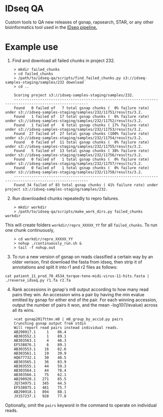 # IDseq QA
Custom tools to QA new releases of gsnap, rapsearch, STAR, or any other bioinformatics tool used in the [IDseq pipeline.](https://github.com/chanzuckerberg/idseq-dag/)

# Example use

1. Find and download all failed chunks in project 232.
```
    > mkdir failed_chunks
    > cd failed_chunks
    > /path/to/idseq-qa/scripts/find_failed_chunks.py s3://idseq-samples-staging/samples/232 download
    > cd ..

    Scoring project s3://idseq-samples-staging/samples/232.
    --------------------------------------------------------------------------------------------------------
    Found   0 failed of   7 total gsnap chunks (  0% failure rate) under s3://idseq-samples-staging/samples/232/11751/results/3.2.
    Found   1 failed of  17 total gsnap chunks (  6% failure rate) under s3://idseq-samples-staging/samples/232/11752/results/3.2.
    Found   1 failed of   6 total gsnap chunks ( 17% failure rate) under s3://idseq-samples-staging/samples/232/11753/results/3.2.
    Found  27 failed of  27 total gsnap chunks (100% failure rate) under s3://idseq-samples-staging/samples/232/11754/results/3.2.
    Found   0 failed of  11 total gsnap chunks (  0% failure rate) under s3://idseq-samples-staging/samples/232/11755/results/3.2.
    Found   5 failed of  13 total gsnap chunks ( 38% failure rate) under s3://idseq-samples-staging/samples/232/11756/results/3.2.
    Found   0 failed of   1 total gsnap chunks (  0% failure rate) under s3://idseq-samples-staging/samples/232/11757/results/3.2.
    Found   0 failed of   1 total gsnap chunks (  0% failure rate) under s3://idseq-samples-staging/samples/232/11758/results/3.2.
    --------------------------------------------------------------------------------------------------------
    Found 34 failed of 83 total gsnap chunks ( 41% failure rate) under project s3://idseq-samples-staging/samples/232.    
```

2. Run downloaded chunks repeatedly to repro failures.
```
    > mkdir workdir
    > /path/to/idseq-qa/scripts/make_work_dirs.py failed_chunks workdir
```
This will create folders `workdir/repro_XXXXX_YY` for all `failed_chunks`.  To run one chunk continuously,
```
    > cd workdir/repro_XXXXX_YY
    > nohup ./continuously_run.sh &
    > tail -f nohup.out
```

3. To run a new version of gsnap on reads classified a certain way by an older verison,
first download the fasta from idseq, then strip it of annotations and split it into
r1 and r2 files as follows:
```
cat patient_11_prod_70_4534_torque-teno-midi-virus-11-hits.fasta | ./reverse_idseq.py r1.fa r2.fa
```

4. Rank accessions in gsnap's m8 output according to how many read pairs they win.  An accession wins a pair by having the min evalue emitted by gsnap for either end of the pair.  For each winning accession, output the number of pairs it won, and the mean -log10(1/evalue) across all its wins.
```
    >cat gsnap2017ttmv.m8 | m8_group_by_accid.py pairs
    Crunching gsnap output from stdin
    Will report read pairs instead individual reads.
    AB290917.1	   1	86.4
    AB303552.1	   1	89.1
    AB303563.1	   4	46.3
    EF538876.1	   6	89.1
    AB303553.1	  16	82.6
    AB303561.1	  19	39.9
    HQ677732.1	  30	40.5
    AB303565.1	  36	83.9
    AB303555.1	  44	59.3
    AB303564.1	  44	78.4
    AB303566.1	  75	62.1
    AB290920.1	 271	85.5
    JQ734975.1	 345	44.5
    EF538875.1	 481	75.7
    AB290918.1	 894	88.1
    JX157237.1	 928	77.8
```
Optionally, omit the `pairs` keyword in the command to operate on individual reads.

